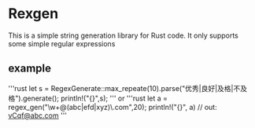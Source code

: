 # Rexgen 

This is a simple string generation library for Rust code. It only supports some simple regular expressions

## example

'''rust
let s = RegexGenerate::max_repeate(10).parse("优秀|良好|及格|不及格").generate();
println!("{}",s);
'''
or
'''rust
        let a = regex_gen("\\w+@(abc|efd|xyz)\\.com",20);
        println!("{}", a)
        // out: vCqf@abc.com
'''
